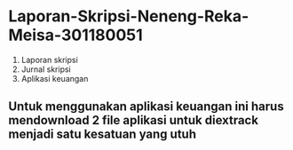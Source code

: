 # Laporan-Skripsi-Neneng-Reka-Meisa-301180051
1. Laporan skripsi
2. Jurnal skripsi
3. Aplikasi keuangan

## Untuk menggunakan aplikasi keuangan ini harus mendownload 2 file aplikasi untuk diextrack menjadi satu kesatuan yang utuh
